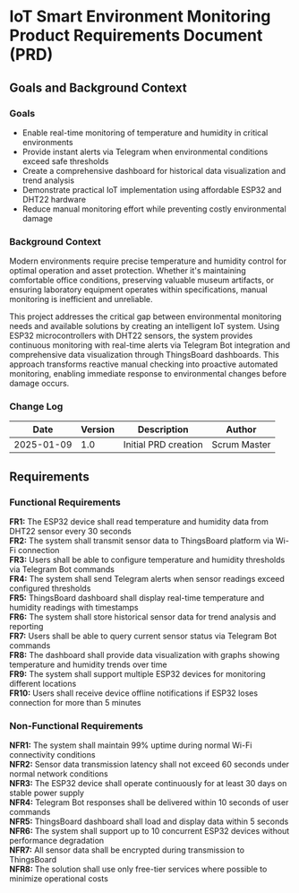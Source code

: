# IoT Smart Environment Monitoring Product Requirements Document (PRD)

## Goals and Background Context

### Goals
- Enable real-time monitoring of temperature and humidity in critical environments
- Provide instant alerts via Telegram when environmental conditions exceed safe thresholds  
- Create a comprehensive dashboard for historical data visualization and trend analysis
- Demonstrate practical IoT implementation using affordable ESP32 and DHT22 hardware
- Reduce manual monitoring effort while preventing costly environmental damage

### Background Context

Modern environments require precise temperature and humidity control for optimal operation and asset protection. Whether it's maintaining comfortable office conditions, preserving valuable museum artifacts, or ensuring laboratory equipment operates within specifications, manual monitoring is inefficient and unreliable. 

This project addresses the critical gap between environmental monitoring needs and available solutions by creating an intelligent IoT system. Using ESP32 microcontrollers with DHT22 sensors, the system provides continuous monitoring with real-time alerts via Telegram Bot integration and comprehensive data visualization through ThingsBoard dashboards. This approach transforms reactive manual checking into proactive automated monitoring, enabling immediate response to environmental changes before damage occurs.

### Change Log
| Date | Version | Description | Author |
|------|---------|-------------|---------|
| 2025-01-09 | 1.0 | Initial PRD creation | Scrum Master |

## Requirements

### Functional Requirements

**FR1:** The ESP32 device shall read temperature and humidity data from DHT22 sensor every 30 seconds  
**FR2:** The system shall transmit sensor data to ThingsBoard platform via Wi-Fi connection  
**FR3:** Users shall be able to configure temperature and humidity thresholds via Telegram Bot commands  
**FR4:** The system shall send Telegram alerts when sensor readings exceed configured thresholds  
**FR5:** ThingsBoard dashboard shall display real-time temperature and humidity readings with timestamps  
**FR6:** The system shall store historical sensor data for trend analysis and reporting  
**FR7:** Users shall be able to query current sensor status via Telegram Bot commands  
**FR8:** The dashboard shall provide data visualization with graphs showing temperature and humidity trends over time  
**FR9:** The system shall support multiple ESP32 devices for monitoring different locations  
**FR10:** Users shall receive device offline notifications if ESP32 loses connection for more than 5 minutes

### Non-Functional Requirements

**NFR1:** The system shall maintain 99% uptime during normal Wi-Fi connectivity conditions  
**NFR2:** Sensor data transmission latency shall not exceed 60 seconds under normal network conditions  
**NFR3:** The ESP32 device shall operate continuously for at least 30 days on stable power supply  
**NFR4:** Telegram Bot responses shall be delivered within 10 seconds of user commands  
**NFR5:** ThingsBoard dashboard shall load and display data within 5 seconds  
**NFR6:** The system shall support up to 10 concurrent ESP32 devices without performance degradation  
**NFR7:** All sensor data shall be encrypted during transmission to ThingsBoard  
**NFR8:** The solution shall use only free-tier services where possible to minimize operational costs
